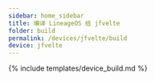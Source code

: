 ```yaml
---
sidebar: home_sidebar
title: 编译 LineageOS 给 jfvelte
folder: build
permalink: /devices/jfvelte/build
device: jfvelte
---
```

{% include templates/device_build.md %}

